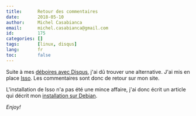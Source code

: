 ```yaml
---
title:      Retour des commentaires
date:       2018-05-10
author:     Michel Casabianca
email:      michel.casabianca@gmail.com
id:         175
categories: []
tags:       [linux, disqus]
lang:       fr
toc:        false
---
```


Suite à mes [déboires avec Disqus](/blog/171.html), j'ai dû trouver une alternative. J'ai mis en place [Isso](https://github.com/posativ/isso). Les commentaires sont donc de retour sur mon site.

<!--more-->

L'installation de Isso n'a pas été une mince affaire, j'ai donc écrit un article qui décrit mon [installation sur Debian](/article/isso-alternative-disqus.html).

*Enjoy!*

